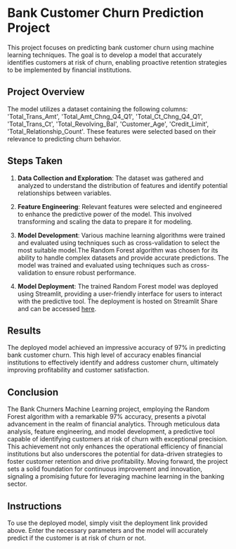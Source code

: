 # Bank Customer Churn Prediction Project

This project focuses on predicting bank customer churn using machine learning techniques. The goal is to develop a model that accurately identifies customers at risk of churn, enabling proactive retention strategies to be implemented by financial institutions.

## Project Overview

The model utilizes a dataset containing the following columns: 'Total_Trans_Amt', 'Total_Amt_Chng_Q4_Q1', 'Total_Ct_Chng_Q4_Q1', 'Total_Trans_Ct', 'Total_Revolving_Bal', 'Customer_Age', 'Credit_Limit', 'Total_Relationship_Count'. These features were selected based on their relevance to predicting churn behavior.

## Steps Taken

1. **Data Collection and Exploration**: The dataset was gathered and analyzed to understand the distribution of features and identify potential relationships between variables.

2. **Feature Engineering**: Relevant features were selected and engineered to enhance the predictive power of the model. This involved transforming and scaling the data to prepare it for modeling.

3. **Model Development**: Various machine learning algorithms were trained and evaluated using techniques such as cross-validation to select the most suitable model.The Random Forest algorithm was chosen for its ability to handle complex datasets and provide accurate predictions. The model was trained and evaluated using techniques such as cross-validation to ensure robust performance.

4. **Model Deployment**:  The trained Random Forest model was deployed using Streamlit, providing a user-friendly interface for users to interact with the predictive tool. The deployment is hosted on Streamlit Share and can be accessed [here](https://bankchurners.streamlit.app/).

## Results

The deployed model achieved an impressive accuracy of 97% in predicting bank customer churn. This high level of accuracy enables financial institutions to effectively identify and address customer churn, ultimately improving profitability and customer satisfaction.

## Conclusion

The Bank Churners Machine Learning project, employing the Random Forest algorithm with a remarkable 97% accuracy, presents a pivotal advancement in the realm of financial analytics. Through meticulous data analysis, feature engineering, and model development, a predictive tool capable of identifying customers at risk of churn with exceptional precision. This achievement not only enhances the operational efficiency of financial institutions but also underscores the potential for data-driven strategies to foster customer retention and drive profitability. Moving forward, the project sets a solid foundation for continuous improvement and innovation, signaling a promising future for leveraging machine learning in the banking sector. 

## Instructions
To use the deployed model, simply visit the deployment link provided above. Enter the necessary parameters and the model will accurately predict if the customer is at risk of churn or not.




